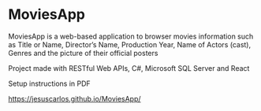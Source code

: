 # MoviesApp

MoviesApp is a web-based application to browser movies information such as Title or Name, Director’s Name, Production Year, Name of Actors (cast), Genres and the picture of their official posters

Project made with RESTful Web APIs, C#, Microsoft SQL Server and React

Setup instructions in PDF

https://jesuscarlos.github.io/MoviesApp/


